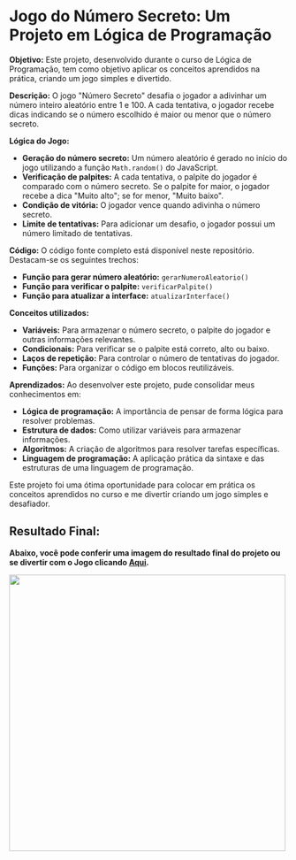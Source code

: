 # Jogo do Número Secreto: Um Projeto em Lógica de Programação

**Objetivo:**
Este projeto, desenvolvido durante o curso de Lógica de Programação, tem como objetivo aplicar os conceitos aprendidos na prática, criando um jogo simples e divertido.

**Descrição:**
O jogo "Número Secreto" desafia o jogador a adivinhar um número inteiro aleatório entre 1 e 100. A cada tentativa, o jogador recebe dicas indicando se o número escolhido é maior ou menor que o número secreto.

**Lógica do Jogo:**
* **Geração do número secreto:** Um número aleatório é gerado no início do jogo utilizando a função `Math.random()` do JavaScript.
* **Verificação de palpites:** A cada tentativa, o palpite do jogador é comparado com o número secreto. Se o palpite for maior, o jogador recebe a dica "Muito alto"; se for menor, "Muito baixo".
* **Condição de vitória:** O jogador vence quando adivinha o número secreto.
* **Limite de tentativas:** Para adicionar um desafio, o jogador possui um número limitado de tentativas.

**Código:**
O código fonte completo está disponível neste repositório. Destacam-se os seguintes trechos:
* **Função para gerar número aleatório:** `gerarNumeroAleatorio()`
* **Função para verificar o palpite:** `verificarPalpite()`
* **Função para atualizar a interface:** `atualizarInterface()`

**Conceitos utilizados:**
* **Variáveis:** Para armazenar o número secreto, o palpite do jogador e outras informações relevantes.
* **Condicionais:** Para verificar se o palpite está correto, alto ou baixo.
* **Laços de repetição:** Para controlar o número de tentativas do jogador.
* **Funções:** Para organizar o código em blocos reutilizáveis.

**Aprendizados:**
Ao desenvolver este projeto, pude consolidar meus conhecimentos em:
* **Lógica de programação:** A importância de pensar de forma lógica para resolver problemas.
* **Estrutura de dados:** Como utilizar variáveis para armazenar informações.
* **Algoritmos:** A criação de algoritmos para resolver tarefas específicas.
* **Linguagem de programação:** A aplicação prática da sintaxe e das estruturas de uma linguagem de programação.

Este projeto foi uma ótima oportunidade para colocar em prática os conceitos aprendidos no curso e me divertir criando um jogo simples e desafiador.

## Resultado Final:

**Abaixo, você pode conferir uma imagem do resultado final do projeto ou se divertir com o Jogo clicando <a href="https://jogo-do-numero-secreto-five-mu.vercel.app/">Aqui</a>.**

<img target="_blank" src="https://github.com/user-attachments/assets/c08bd7cc-1eff-4457-a5a2-81904ee76803" min-width="500px" max-width="500px" width="500px"  alt="" >


